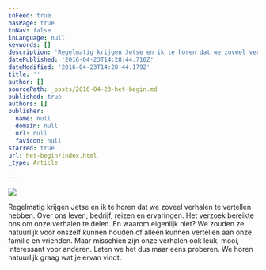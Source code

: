 ```yaml
---
inFeed: true
hasPage: true
inNav: false
inLanguage: null
keywords: []
description: 'Regelmatig krijgen Jetse en ik te horen dat we zoveel verhalen te vertellen hebben. Over ons leven, bedrijf, reizen en ervaringen. Het verzoek bereikte ons om onze verhalen te delen. En waarom eigenlijk niet? We zouden ze natuurlijk voor onszelf kunnen houden of alleen kunnen vertellen aan onze familie en vrienden. Maar misschien zijn onze verhalen ook leuk, mooi, interessant voor anderen. Laten we het dus maar eens proberen. We horen natuurlijk graag wat je ervan vindt.'
datePublished: '2016-04-23T14:28:44.710Z'
dateModified: '2016-04-23T14:28:44.179Z'
title: ''
author: []
sourcePath: _posts/2016-04-23-het-begin.md
published: true
authors: []
publisher:
  name: null
  domain: null
  url: null
  favicon: null
starred: true
url: het-begin/index.html
_type: Article

---
```

![](https://the-grid-user-content.s3-us-west-2.amazonaws.com/6ad8f117-def2-4380-a84b-19ac05884062.jpg)

Regelmatig krijgen Jetse en ik te horen dat we zoveel verhalen te vertellen hebben. Over ons leven, bedrijf, reizen en ervaringen. Het verzoek bereikte ons om onze verhalen te delen. En waarom eigenlijk niet? We zouden ze natuurlijk voor onszelf kunnen houden of alleen kunnen vertellen aan onze familie en vrienden. Maar misschien zijn onze verhalen ook leuk, mooi, interessant voor anderen. Laten we het dus maar eens proberen. We horen natuurlijk graag wat je ervan vindt.